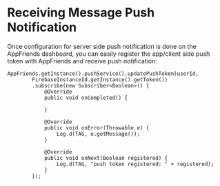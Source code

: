 # Receiving Message Push Notification
Once configuration for server side push notification is done on the AppFriends dashboard, you can easily register the app/client side push token with AppFriends and receive push notification:
```
AppFriends.getInstance().pushService().updatePushToken(userId,
        FirebaseInstanceId.getInstance().getToken())
        .subscribe(new Subscriber<Boolean>() {
            @Override
            public void onCompleted() {

            }

            @Override
            public void onError(Throwable e) {
                Log.d(TAG, e.getMessage());
            }

            @Override
            public void onNext(Boolean registered) {
                Log.d(TAG, "push token registered: " + registered);
            }
        });
```
